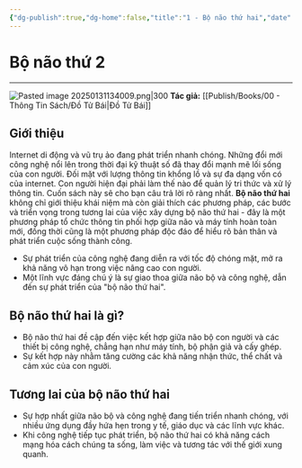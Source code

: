 ```yaml
---
{"dg-publish":true,"dg-home":false,"title":"1 - Bộ não thứ hai","date":"2025-01-31","tags":["sach","sach/bo-nao-thu-hai"],"Related":null,"dg-path":"Books/02 - Bộ Não Thứ Hai - Đồ Tử Bái/1 - Bộ não thứ hai.md","permalink":"/books/02-bo-nao-thu-hai-do-tu-bai/1-bo-nao-thu-hai/","dgPassFrontmatter":true,"updated":"2025-02-23T09:13:40.598+07:00"}
---
```


# Bộ não thứ 2
---
![Pasted image 20250131134009.png|300](/img/user/src/Pasted%20image%2020250131134009.png)
**Tác giả:**  [[Publish/Books/00 - Thông Tin Sách/Đồ Tử Bái\|Đồ Tử Bái]]
## **Giới thiệu**

Internet di động và vũ trụ ảo đang phát triển nhanh chóng. Những đổi mới công nghệ nổi lên trong thời đại kỹ thuật số đã thay đổi mạnh mẽ lối sống của con người. Đối mặt với lượng thông tin khổng lồ và sự đa dạng vốn có của internet. Con người hiện đại phải làm thế nào để quản lý tri thức và xử lý thông tin. Cuốn sách này sẽ cho bạn câu trả lời rõ ràng nhất.
**Bộ não thứ hai** không chỉ giới thiệu khái niệm mà còn giải thích các phương pháp, các bước và triển vọng trong tương lai của việc xây dựng bộ não thứ hai - đây là một phương pháp tổ chức thông tin phối hợp giữa não và máy tính hoàn toàn mới, đồng thời cũng là một phương pháp độc đáo để hiểu rõ bản thân và phát triển cuộc sống thành công.

- Sự phát triển của công nghệ đang diễn ra với tốc độ chóng mặt, mở ra khả năng vô hạn trong việc nâng cao con người.
- Một lĩnh vực đáng chú ý là sự giao thoa giữa não bộ và công nghệ, dẫn đến sự phát triển của "bộ não thứ hai".

## **Bộ não thứ hai là gì?**

- Bộ não thứ hai đề cập đến việc kết hợp giữa não bộ con người và các thiết bị công nghệ, chẳng hạn như máy tính, bộ phận giả và cấy ghép.
- Sự kết hợp này nhằm tăng cường các khả năng nhận thức, thể chất và cảm xúc của con người.

## **Tương lai của bộ não thứ hai**

- Sự hợp nhất giữa não bộ và công nghệ đang tiến triển nhanh chóng, với nhiều ứng dụng đầy hứa hẹn trong y tế, giáo dục và các lĩnh vực khác.
- Khi công nghệ tiếp tục phát triển, bộ não thứ hai có khả năng cách mạng hóa cách chúng ta sống, làm việc và tương tác với thế giới xung quanh.